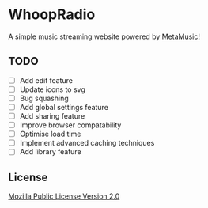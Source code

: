 # WhoopRadio

A simple music streaming website powered by [MetaMusic!](https://github.com/KenanTurner/MetaMusic)

## TODO

- [ ] Add edit feature
- [ ] Update icons to svg
- [ ] Bug squashing
- [ ] Add global settings feature
- [ ] Add sharing feature
- [ ] Improve browser compatability
- [ ] Optimise load time
- [ ] Implement advanced caching techniques
- [ ] Add library feature

## License
[Mozilla Public License Version 2.0](/LICENSE.txt)
